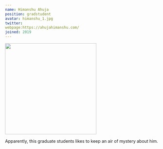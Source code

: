 ```yaml
---
name: Himanshu Ahuja
position: gradstudent
avatar: himanshu_1.jpg
twitter: 
webpage:https://ahujahimanshu.com/
joined: 2019
---
```


<img width="300" src="{{site.baseurl}}/images/people/{{page.avatar}}" data-action="zoom">

Apparently, this graduate students likes to keep an air of mystery about him.
